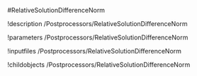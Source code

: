 <!-- MOOSE Object Documentation Stub: Remove this when content is added. -->
#RelativeSolutionDifferenceNorm

!description /Postprocessors/RelativeSolutionDifferenceNorm

!parameters /Postprocessors/RelativeSolutionDifferenceNorm

!inputfiles /Postprocessors/RelativeSolutionDifferenceNorm

!childobjects /Postprocessors/RelativeSolutionDifferenceNorm
